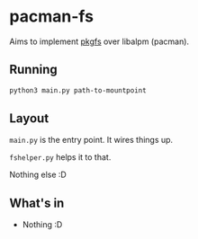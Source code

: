 # pacman-fs

Aims to implement [pkgfs](https://github.com/Zirak/pkgfs) over libalpm (pacman).

## Running

```sh
python3 main.py path-to-mountpoint
```

## Layout
`main.py` is the entry point. It wires things up.

`fshelper.py` helps it to that.

Nothing else :D

## What's in
- Nothing :D
